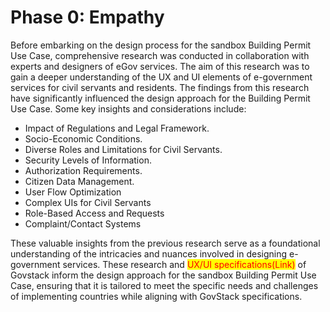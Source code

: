 # Phase 0: Empathy

Before embarking on the design process for the sandbox Building Permit Use Case, comprehensive research was conducted in collaboration with experts and designers of eGov services. The aim of this research was to gain a deeper understanding of the UX and UI elements of e-government services for civil servants and residents. The findings from this research have significantly influenced the design approach for the Building Permit Use Case. Some key insights and considerations include:

* Impact of Regulations and Legal Framework.
* Socio-Economic Conditions.
* Diverse Roles and Limitations for Civil Servants.
* Security Levels of Information.
* Authorization Requirements.
* Citizen Data Management.
* User Flow Optimization
* Complex UIs for Civil Servants
* Role-Based Access and Requests
* Complaint/Contact Systems

These valuable insights from the previous research serve as a foundational understanding of the intricacies and nuances involved in designing e-government services. These research and <mark style="color:red;">UX/UI specifications(Link)</mark> of Govstack inform the design approach for the sandbox Building Permit Use Case, ensuring that it is tailored to meet the specific needs and challenges of implementing countries while aligning with GovStack specifications.
